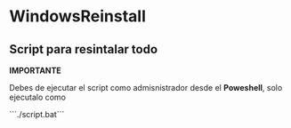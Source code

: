 <html>
  <h1>WindowsReinstall</h1>
  <h2>Script para resintalar todo</h2>
  <strong>IMPORTANTE</strong>
  <p>Debes de ejecutar el script como admisnistrador desde el <strong>Poweshell</strong>, solo ejecutalo como</p>
</html>
```./script.bat```
